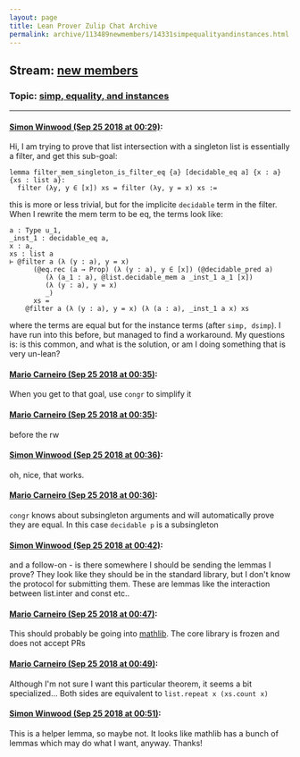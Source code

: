 ```yaml
---
layout: page
title: Lean Prover Zulip Chat Archive 
permalink: archive/113489newmembers/14331simpequalityandinstances.html
---
```


## Stream: [new members](index.html)
### Topic: [simp, equality, and instances](14331simpequalityandinstances.html)

---

#### [Simon Winwood (Sep 25 2018 at 00:29)](https://leanprover.zulipchat.com/#narrow/stream/113489-new%20members/topic/simp%2C%20equality%2C%20and%20instances/near/134561065):
Hi, I am trying to prove that list intersection with a singleton list is essentially a filter, and get this sub-goal:
```
lemma filter_mem_singleton_is_filter_eq {a} [decidable_eq a] {x : a} {xs : list a}:
  filter (λy, y ∈ [x]) xs = filter (λy, y = x) xs := 
```
this is more or less trivial, but for the implicite `decidable` term in the filter.  When I rewrite the mem term to be eq, the terms look like:
```
a : Type u_1,
_inst_1 : decidable_eq a,
x : a,
xs : list a
⊢ @filter a (λ (y : a), y = x)
      (@eq.rec (a → Prop) (λ (y : a), y ∈ [x]) (@decidable_pred a)
         (λ (a_1 : a), @list.decidable_mem a _inst_1 a_1 [x])
         (λ (y : a), y = x)
         _)
      xs =
    @filter a (λ (y : a), y = x) (λ (a : a), _inst_1 a x) xs
```
where the terms are equal but for the instance terms (after `simp, dsimp`).  I have run into this before, but managed to find a workaround.  My questions is: is this common, and what is the solution, or am I doing something that is very un-lean?

#### [Mario Carneiro (Sep 25 2018 at 00:35)](https://leanprover.zulipchat.com/#narrow/stream/113489-new%20members/topic/simp%2C%20equality%2C%20and%20instances/near/134561362):
When you get to that goal, use `congr` to simplify it

#### [Mario Carneiro (Sep 25 2018 at 00:35)](https://leanprover.zulipchat.com/#narrow/stream/113489-new%20members/topic/simp%2C%20equality%2C%20and%20instances/near/134561367):
before the rw

#### [Simon Winwood (Sep 25 2018 at 00:36)](https://leanprover.zulipchat.com/#narrow/stream/113489-new%20members/topic/simp%2C%20equality%2C%20and%20instances/near/134561425):
oh, nice, that works.

#### [Mario Carneiro (Sep 25 2018 at 00:36)](https://leanprover.zulipchat.com/#narrow/stream/113489-new%20members/topic/simp%2C%20equality%2C%20and%20instances/near/134561432):
`congr` knows about subsingleton arguments and will automatically prove they are equal. In this case `decidable p` is a subsingleton

#### [Simon Winwood (Sep 25 2018 at 00:42)](https://leanprover.zulipchat.com/#narrow/stream/113489-new%20members/topic/simp%2C%20equality%2C%20and%20instances/near/134561678):
and a follow-on - is there somewhere I should be sending the lemmas I prove?  They look like they should be in the standard library, but I don't know the protocol for submitting them.  These are lemmas like the interaction between list.inter and const etc..

#### [Mario Carneiro (Sep 25 2018 at 00:47)](https://leanprover.zulipchat.com/#narrow/stream/113489-new%20members/topic/simp%2C%20equality%2C%20and%20instances/near/134561916):
This should probably be going into [mathlib](https://github.com/leanprover/mathlib). The core library is frozen and does not accept PRs

#### [Mario Carneiro (Sep 25 2018 at 00:49)](https://leanprover.zulipchat.com/#narrow/stream/113489-new%20members/topic/simp%2C%20equality%2C%20and%20instances/near/134562029):
Although I'm not sure I want this particular theorem, it seems a bit specialized... Both sides are equivalent to `list.repeat x (xs.count x)`

#### [Simon Winwood (Sep 25 2018 at 00:51)](https://leanprover.zulipchat.com/#narrow/stream/113489-new%20members/topic/simp%2C%20equality%2C%20and%20instances/near/134562143):
This is a helper lemma, so maybe not.  It looks like mathlib has a bunch of lemmas which may do what I want, anyway.  Thanks!

